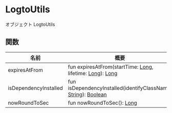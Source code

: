 # LogtoUtils

オブジェクト LogtoUtils

## 関数

| 名前                  | 概要                                                                                                                                                                                                                                                                                 |
| --------------------- | ------------------------------------------------------------------------------------------------------------------------------------------------------------------------------------------------------------------------------------------------------------------------------------ |
| expiresAtFrom         | fun expiresAtFrom(startTime: [Long](https://kotlinlang.org/api/latest/jvm/stdlib/kotlin/-long/index.html), lifetime: [Long](https://kotlinlang.org/api/latest/jvm/stdlib/kotlin/-long/index.html)): [Long](https://kotlinlang.org/api/latest/jvm/stdlib/kotlin/-long/index.html) |
| isDependencyInstalled | fun isDependencyInstalled(identifyClassName: [String](https://kotlinlang.org/api/latest/jvm/stdlib/kotlin/-string/index.html)): [Boolean](https://kotlinlang.org/api/latest/jvm/stdlib/kotlin/-boolean/index.html)                                                                |
| nowRoundToSec         | fun nowRoundToSec(): [Long](https://kotlinlang.org/api/latest/jvm/stdlib/kotlin/-long/index.html)                                                                                                                                                                                   |